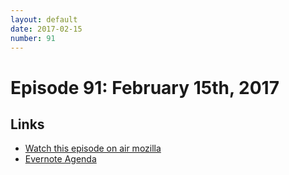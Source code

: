 ```yaml
---
layout: default
date: 2017-02-15
number: 91
---
```


# Episode 91: February 15th, 2017

## Links
* [Watch this episode on air mozilla](https://air.mozilla.org/the-joy-of-coding-episode-91/)
* [Evernote Agenda](https://www.evernote.com/l/AbKRiWqnK_hG7bSYTzOZS0uzIkXuhrJSbS0)

